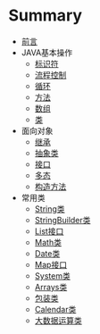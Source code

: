 # Summary

* [前言](README.md)
* JAVA基本操作
    * [标识符](JAVA基本操作/标识符.md)
    * [流程控制](JAVA基本操作/流程控制.md)
    * [循环](JAVA基本操作/循环.md)
    * [方法](JAVA基本操作/方法.md)
    * [数组](JAVA基本操作/数组.md)
    * [类](JAVA基本操作/类.md)
* 面向对象
    * [继承](面向对象/继承.md)
    * [抽象类](面向对象/抽象类.md)
    * [接口](面向对象/接口.md)
    * [多态](面向对象/多态.md)
    * [构造方法](面向对象/构造方法.md)
* 常用类
    * [String类](常用类/String类.md)
    * [StringBuilder类](常用类/StringBuilder类.md)
    * [List接口](常用类/List接口.md)
    * [Math类](常用类/Math类.md)
    * [Date类](常用类/Date类.md)
    * [Map接口](常用类/Map接口.md)
    * [System类](常用类/System类.md)
    * [Arrays类](常用类/Arrays类.md)
    * [包装类](常用类/包装类.md)
    * [Calendar类](常用类/Calendar类.md)
    * [大数据运算类](常用类/大数据运算类.md)
        

